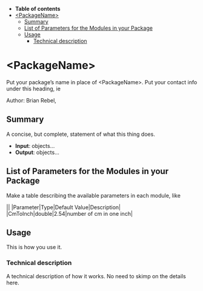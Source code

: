 -   **Table of contents**
-   [\<PackageName\>](PackageName)
    -   [Summary](#Summary)
    -   [List of Parameters for the Modules in your Package](#List-of-Parameters-for-the-Modules-in-your-Package)
    -   [Usage](#Usage)
        -   [Technical description](#Technical-description)

\<PackageName\>
====================================

Put your package’s name in place of \<PackageName\>. Put your contact info under this heading, ie

Author: Brian Rebel,

Summary
--------------------

A concise, but complete, statement of what this thing does.

-   **Input**: objects…
-   **Output**: objects…

List of Parameters for the Modules in your Package
----------------------------------------------------------------------------------------------------------

Make a table describing the available parameters in each module, like

||
|Parameter|Type|Default Value|Description|
|CmToInch|double|2.54|number of cm in one inch|

Usage
----------------

This is how you use it.

### Technical description

A technical description of how it works. No need to skimp on the details here.
